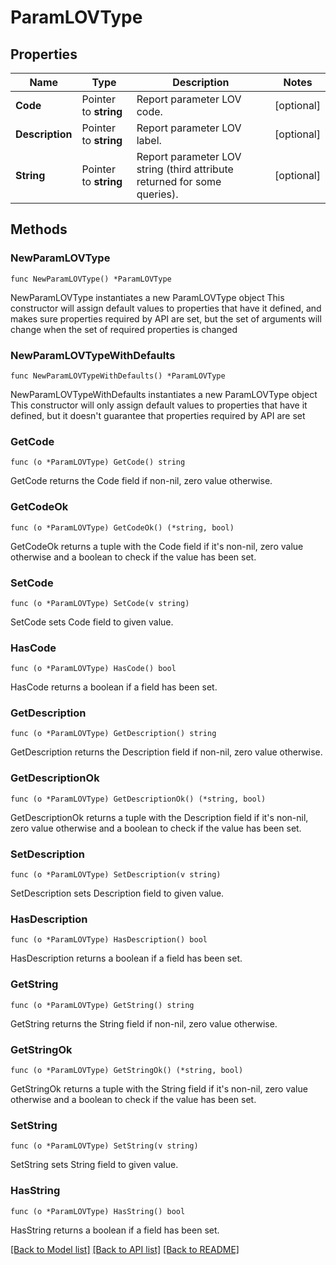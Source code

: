 # ParamLOVType

## Properties

Name | Type | Description | Notes
------------ | ------------- | ------------- | -------------
**Code** | Pointer to **string** | Report parameter LOV code. | [optional] 
**Description** | Pointer to **string** | Report parameter LOV label. | [optional] 
**String** | Pointer to **string** | Report parameter LOV string (third attribute returned for some queries). | [optional] 

## Methods

### NewParamLOVType

`func NewParamLOVType() *ParamLOVType`

NewParamLOVType instantiates a new ParamLOVType object
This constructor will assign default values to properties that have it defined,
and makes sure properties required by API are set, but the set of arguments
will change when the set of required properties is changed

### NewParamLOVTypeWithDefaults

`func NewParamLOVTypeWithDefaults() *ParamLOVType`

NewParamLOVTypeWithDefaults instantiates a new ParamLOVType object
This constructor will only assign default values to properties that have it defined,
but it doesn't guarantee that properties required by API are set

### GetCode

`func (o *ParamLOVType) GetCode() string`

GetCode returns the Code field if non-nil, zero value otherwise.

### GetCodeOk

`func (o *ParamLOVType) GetCodeOk() (*string, bool)`

GetCodeOk returns a tuple with the Code field if it's non-nil, zero value otherwise
and a boolean to check if the value has been set.

### SetCode

`func (o *ParamLOVType) SetCode(v string)`

SetCode sets Code field to given value.

### HasCode

`func (o *ParamLOVType) HasCode() bool`

HasCode returns a boolean if a field has been set.

### GetDescription

`func (o *ParamLOVType) GetDescription() string`

GetDescription returns the Description field if non-nil, zero value otherwise.

### GetDescriptionOk

`func (o *ParamLOVType) GetDescriptionOk() (*string, bool)`

GetDescriptionOk returns a tuple with the Description field if it's non-nil, zero value otherwise
and a boolean to check if the value has been set.

### SetDescription

`func (o *ParamLOVType) SetDescription(v string)`

SetDescription sets Description field to given value.

### HasDescription

`func (o *ParamLOVType) HasDescription() bool`

HasDescription returns a boolean if a field has been set.

### GetString

`func (o *ParamLOVType) GetString() string`

GetString returns the String field if non-nil, zero value otherwise.

### GetStringOk

`func (o *ParamLOVType) GetStringOk() (*string, bool)`

GetStringOk returns a tuple with the String field if it's non-nil, zero value otherwise
and a boolean to check if the value has been set.

### SetString

`func (o *ParamLOVType) SetString(v string)`

SetString sets String field to given value.

### HasString

`func (o *ParamLOVType) HasString() bool`

HasString returns a boolean if a field has been set.


[[Back to Model list]](../README.md#documentation-for-models) [[Back to API list]](../README.md#documentation-for-api-endpoints) [[Back to README]](../README.md)


